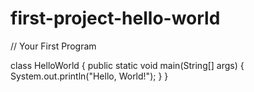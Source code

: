 # first-project-hello-world
// Your First Program

class HelloWorld {
    public static void main(String[] args) {
        System.out.println("Hello, World!"); 
    }
}
